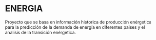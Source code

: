 # ENERGIA
Proyecto que se basa en información historica de producción enérgetica para la predicción de la demanda de energía en diferentes paises y el analisis de la transición enérgetica. 
